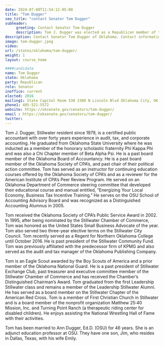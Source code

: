 ```yaml
---
date: 2024-07-08T11:54:12-05:00
title: "Tom Dugger"
seo_title: "contact Senator Tom Dugger"
subheader:
     greeting: Contact Senator Tom Dugger
     description: Tom J. Dugger was elected as a Republican member of the Oklahoma Senate, representing the 21st district. Throughout his tenure, he has championed fiscal responsibility, transparency, and effective governance.
description: Contact Senator Tom Dugger of Oklahoma. Contact information for Tom Dugger includes email address, phone number, and mailing address.
image: tom-dugger.jpeg
video:
url: /states/oklahoma/tom-dugger/
weight: 1
layout: course_home

####candidate
name: Tom Dugger
state: Oklahoma
party: Republican
role: Senator
inoffice: current
elected: 2016
mailing1: State Capitol Room 530 2300 N Lincoln Blvd Oklahoma City, OK 73105
phone1: 405-521-5572
website: https://oksenate.gov/senators/tom-dugger/
email : https://oksenate.gov/senators/tom-dugger/
twitter:
---
```

Tom J. Dugger, Stillwater resident since 1979, is a certified public accountant with over forty years experience in audit, tax, and corporate accounting. He graduated from Oklahoma State University where he was inducted as a member of the honorary scholastic fraternity Phi Kappa Phi and was also a Chi Chapter member of Beta Alpha Psi. He is a past board member of the Oklahoma Board of Accountancy. He is a past board member of the Oklahoma Society of CPA’s, and past chair of their political action committee. Tom has served as an instructor for continuing education courses offered by the Oklahoma Society of CPA’s and as a reviewer for the American Institute of CPA’s Peer Review Program. He served on an Oklahoma Department of Commerce steering committee that developed their educational course and manual entitled, “Energizing Your Local Economy, Business Tax Incentive Training.” He serves on the OSU School of Accounting Advisory Board and was recognized as a Distinguished Accounting Alumnus in 2005.

Tom received the Oklahoma Society of CPA’s Public Service Award in 2002. In 1995, after being nominated by the Stillwater Chamber of Commerce, Tom was honored as the United States Small Business Advocate of the year. Tom also served two three-year elective terms on the Stillwater City Council. Tom recently served as a Regent for Northern Oklahoma College until October 2016. He is past president of the Stillwater Community Fund. Tom was previously affiliated with the predecessor firm of KPMG and also served as the audit and tax manager of the Oklahoma Publishing Company.

Tom is an Eagle Scout awarded by the Boy Scouts of America and a prior member of the Oklahoma National Guard. He is a past president of Stillwater Exchange Club, past treasurer and executive committee member of the Stillwater Chamber of Commerce and has received the Chamber’s Distinguished Chairman’s Award. Tom graduated from the first Leadership Stillwater class and remains a member of the Leadership Stillwater Alumni. He has served as a board member on the Stillwater Chapter of the American Red Cross. Tom is a member of First Christian Church in Stillwater and is a board member of the nonprofit organization Matthew 25:40 Mission, Inc. and Turning Point Ranch (a therapeutic riding center for disabled children). He enjoys assisting the National Wrestling Hall of Fame with their activities.

Tom has been married to Ann Dugger, Ed.D. (OSU) for 46 years. She is an adjunct education professor at OSU. They have one son, Jim, who resides in Dallas, Texas, with his wife Emily.
